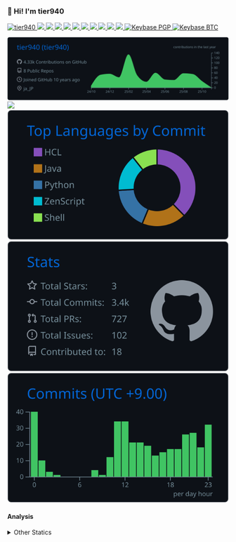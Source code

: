 ### 👋 Hi! I'm tier940

<p align="left"> 
  <a href="https://github.com/tier940/tier940/">
    <img src="https://komarev.com/ghpvc/?username=tier940" alt="tier940" />
  </a>
  <a href="http://twitter.com/tier940">
    <img height="20" src="https://img.shields.io/twitter/follow/tier940?label=Twitter&logo=twitter&style=flat" />
  </a>
  <a href="https://github.com/tier940">
    <img height="20" src="https://img.shields.io/github/followers/tier940?label=follow&logo=github&style=flat" />
  </a>
  <a href="https://www.reddit.com/user/tier940">
    <img height="20" src="https://img.shields.io/reddit/user-karma/combined/tier940?label=Reddit&logo=reddit&style=flat" />
  </a>
  <a href="https://stackoverflow.com/users/17317833/tier940">
    <img height="20" src="https://img.shields.io/stackexchange/stackoverflow/r/17317833?label=StackOverflow&logo=stack-overflow&style=flat" />
  </a>
  <a href="https://zenn.dev/tier940">
    <img height="20" src="https://zenn.badge.nikaera.com/s/tier940/likes" />
  </a>
  <a href="https://zenn.dev/tier940">
    <img height="20" src="https://zenn.badge.nikaera.com/s/tier940/followers" />
  </a>
  <a href="https://zenn.dev/tier940">
    <img height="20" src="https://zenn.badge.nikaera.com/s/tier940/articles" />
  </a>
  <a href="http://qiita.com/tier940">
    <img height="20" src="https://qiita-badge.apiapi.app/s/tier940/posts.svg" />
  </a>
  <a href="http://qiita.com/tier940">
    <img height="20" src="https://qiita-badge.apiapi.app/s/tier940/contributions.svg" />
  </a>
  <a href="https://github.com/tier940/tier940/">
    <img height="20" src="https://github.com/tier940/tier940/actions/workflows/main.yml/badge.svg" />
  </a>
  <a href="https://keybase.io/tier940">
    <img alt="Keybase PGP" src="https://img.shields.io/keybase/pgp/tier940">
  </a>
  <a href="https://keybase.io/tier940">
    <img alt="Keybase BTC" src="https://img.shields.io/keybase/btc/tier940">
  </a>
</p>

[![](https://raw.githubusercontent.com/tier940/tier940/main/profile-summary-card-output/github_dark/0-profile-details.svg)](https://github.com/vn7n24fzkq/github-profile-summary-cards)
[![](https://raw.githubusercontent.com/tier940/tier940/main/profile-summary-card-output/github_dark/1-repos-per-language.svg)](https://github.com/vn7n24fzkq/github-profile-summary-cards) [![](https://raw.githubusercontent.com/tier940/tier940/main/profile-summary-card-output/github_dark/2-most-commit-language.svg)](https://github.com/vn7n24fzkq/github-profile-summary-cards)
[![](https://raw.githubusercontent.com/tier940/tier940/main/profile-summary-card-output/github_dark/3-stats.svg)](https://github.com/vn7n24fzkq/github-profile-summary-cards) [![](https://raw.githubusercontent.com/tier940/tier940/main/profile-summary-card-output/github_dark/4-productive-time.svg)](https://github.com/vn7n24fzkq/github-profile-summary-cards)


#### Analysis
<!-- <img height="150" src="https://github.com/tier940/tier940/blob/master/images/stat.svg" alt="Alternative Text"/> -->

<details>
  <summary>Other Statics</summary>
  <!--START_SECTION:waka-->
![Code Time](http://img.shields.io/badge/Code%20Time-3%2C246%20hrs%2059%20mins-blue)

**🐱 My GitHub Data** 

> 📦 23.7 kB Used in GitHub's Storage 
 > 
> 💼 Opted to Hire
 > 
> 📜 12 Public Repositories 
 > 
> 🔑 2 Private Repositories 
 > 
**I'm an Early 🐤** 

```text
🌞 Morning                1786 commits        ████░░░░░░░░░░░░░░░░░░░░░   16.28 % 
🌆 Daytime                3941 commits        █████████░░░░░░░░░░░░░░░░   35.92 % 
🌃 Evening                4046 commits        █████████░░░░░░░░░░░░░░░░   36.88 % 
🌙 Night                  1199 commits        ███░░░░░░░░░░░░░░░░░░░░░░   10.93 % 
```
📅 **I'm Most Productive on Saturday** 

```text
Monday                   1061 commits        ██░░░░░░░░░░░░░░░░░░░░░░░   09.67 % 
Tuesday                  1878 commits        ████░░░░░░░░░░░░░░░░░░░░░   17.12 % 
Wednesday                1314 commits        ███░░░░░░░░░░░░░░░░░░░░░░   11.98 % 
Thursday                 1180 commits        ███░░░░░░░░░░░░░░░░░░░░░░   10.75 % 
Friday                   1421 commits        ███░░░░░░░░░░░░░░░░░░░░░░   12.95 % 
Saturday                 2112 commits        █████░░░░░░░░░░░░░░░░░░░░   19.25 % 
Sunday                   2006 commits        █████░░░░░░░░░░░░░░░░░░░░   18.28 % 
```


📊 **This Week I Spent My Time On** 

```text
🕑︎ Time Zone: Asia/Tokyo

💬 Programming Languages: 
Other                    37 hrs 20 mins      ███████████████████░░░░░░   75.55 % 
Java                     5 hrs 6 mins        ███░░░░░░░░░░░░░░░░░░░░░░   10.32 % 
YAML                     1 hr 28 mins        █░░░░░░░░░░░░░░░░░░░░░░░░   03.00 % 
INI                      1 hr 24 mins        █░░░░░░░░░░░░░░░░░░░░░░░░   02.86 % 
Properties               30 mins             ░░░░░░░░░░░░░░░░░░░░░░░░░   01.04 % 

🔥 Editors: 
Edge                     35 hrs 13 mins      ██████████████████░░░░░░░   71.25 % 
VS Code                  7 hrs 26 mins       ████░░░░░░░░░░░░░░░░░░░░░   15.05 % 
Intellijidea             6 hrs 46 mins       ███░░░░░░░░░░░░░░░░░░░░░░   13.70 % 

💻 Operating System: 
Windows                  47 hrs 33 mins      ████████████████████████░   96.19 % 
Linux                    1 hr 52 mins        █░░░░░░░░░░░░░░░░░░░░░░░░   03.81 % 
```

**I Mostly Code in Java** 

```text
Java                     14 repos            ████████████░░░░░░░░░░░░░   46.67 % 
ZenScript                3 repos             ██░░░░░░░░░░░░░░░░░░░░░░░   10.00 % 
Groovy                   1 repo              █░░░░░░░░░░░░░░░░░░░░░░░░   03.33 % 
HTML                     1 repo              █░░░░░░░░░░░░░░░░░░░░░░░░   03.33 % 
Dockerfile               1 repo              █░░░░░░░░░░░░░░░░░░░░░░░░   03.33 % 
```



**Timeline**

![Lines of Code chart](https://raw.githubusercontent.com/tier940/tier940/main/assets/bar_graph.png)


 Last Updated on 12/02/2024 00:11:48 UTC
<!--END_SECTION:waka-->
</details>
